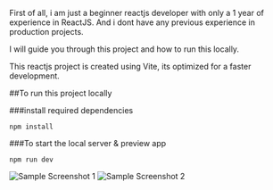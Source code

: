 First of all, i am just a beginner reactjs developer with only a 1 year of experience in ReactJS. And i dont have any previous experience in production projects.

I will guide you through this project and how to run this locally. 

This reactjs project is created using Vite, its optimized for a faster development. 

##To run this project locally

###install required dependencies

```npm install```

###To start the local server & preview app

```npm run dev```







![Sample Screenshot 1](./docs/assets/sample2.png)
![Sample Screenshot 2](./docs/assets/sample.png)
